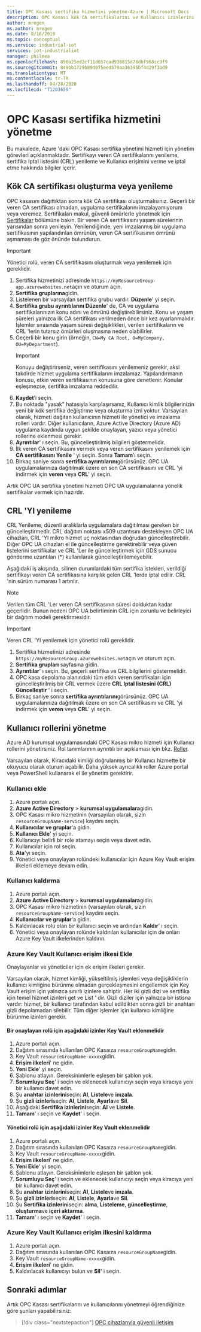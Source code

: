 ```yaml
---
title: OPC Kasası sertifika hizmetini yönetme-Azure | Microsoft Docs
description: OPC Kasası kök CA sertifikalarını ve Kullanıcı izinlerini yönetin.
author: mregen
ms.author: mregen
ms.date: 8/16/2019
ms.topic: conceptual
ms.service: industrial-iot
services: iot-industrialiot
manager: philmea
ms.openlocfilehash: 890a25ed2cf11d657cad930815d78dbf968cc9f9
ms.sourcegitcommit: 849bb1729b89d075eed579aa36395bf4d29f3bd9
ms.translationtype: MT
ms.contentlocale: tr-TR
ms.lasthandoff: 04/28/2020
ms.locfileid: "71203659"
---
```

# <a name="manage-the-opc-vault-certificate-service"></a>OPC Kasası sertifika hizmetini yönetme

Bu makalede, Azure 'daki OPC Kasası sertifika yönetimi hizmeti için yönetim görevleri açıklanmaktadır. Sertifikayı veren CA sertifikalarını yenileme, sertifika Iptal listesini (CRL) yenileme ve Kullanıcı erişimini verme ve iptal etme hakkında bilgiler içerir.

## <a name="create-or-renew-the-root-ca-certificate"></a>Kök CA sertifikası oluşturma veya yenileme

OPC kasasını dağıttıktan sonra kök CA sertifikası oluşturmalısınız. Geçerli bir veren CA sertifikası olmadan, uygulama sertifikalarını imzalayamıyorum veya veremez. Sertifikaları makul, güvenli ömürlerle yönetmek için [Sertifikalar](howto-opc-vault-secure-ca.md#certificates) bölümüne bakın. Bir veren CA sertifikasını yaşam sürelerinin yarısından sonra yenileyin. Yenilendiğinde, yeni imzalanmış bir uygulama sertifikasının yapılandırılan ömrünün, veren CA sertifikasının ömrünü aşmaması de göz önünde bulundurun.
> [!IMPORTANT]
> Yönetici rolü, veren CA sertifikasını oluşturmak veya yenilemek için gereklidir.

1. Sertifika hizmetinizi adresinde `https://myResourceGroup-app.azurewebsites.net`açın ve oturum açın.
2. **Sertifika gruplarına**gidin.
3. Listelenen bir varsayılan sertifika grubu vardır. **Düzenle**' yi seçin.
4. **Sertifika grubu ayrıntılarını Düzenle**' de, CA ve uygulama sertifikalarınızın konu adını ve ömrünü değiştirebilirsiniz. Konu ve yaşam süreleri yalnızca ilk CA sertifikası verilmeden önce bir kez ayarlanmalıdır. İşlemler sırasında yaşam süresi değişiklikleri, verilen sertifikaların ve CRL 'lerin tutarsız ömürleri oluşmasına neden olabilirler.
5. Geçerli bir konu girin (örneğin, `CN=My CA Root, O=MyCompany, OU=MyDepartment`).<br>
   > [!IMPORTANT]
   > Konuyu değiştirirseniz, veren sertifikasını yenilemeniz gerekir, aksi takdirde hizmet uygulama sertifikalarını imzalamaz. Yapılandırmanın konusu, etkin veren sertifikasının konusuna göre denetlenir. Konular eşleşmezse, sertifika imzalama reddedilir.
6. **Kaydet**’i seçin.
7. Bu noktada "yasak" hatasıyla karşılaşırsanız, Kullanıcı kimlik bilgilerinizin yeni bir kök sertifika değiştirme veya oluşturma izni yoktur. Varsayılan olarak, hizmeti dağıtan kullanıcının hizmeti ile yönetici ve imzalama rolleri vardır. Diğer kullanıcıların, Azure Active Directory (Azure AD) uygulama kaydında uygun şekilde onaylayan, yazıcı veya yönetici rollerine eklenmesi gerekir.
8. **Ayrıntılar**' ı seçin. Bu, güncelleştirilmiş bilgileri göstermelidir.
9. İlk veren CA sertifikasını vermek veya veren sertifikasını yenilemek için **CA sertifikasını Yenile** ' yi seçin. Sonra **Tamam**’ı seçin.
10. Birkaç saniye sonra **sertifika ayrıntılarını**görürsünüz. OPC UA uygulamalarınıza dağıtılmak üzere en son CA sertifikasını ve CRL 'yi indirmek için **veren** veya **CRL**' yi seçin.

Artık OPC UA sertifika yönetimi hizmeti OPC UA uygulamalarına yönelik sertifikalar vermek için hazırdır.

## <a name="renew-the-crl"></a>CRL 'YI yenileme

CRL Yenileme, düzenli aralıklarla uygulamalara dağıtılması gereken bir güncelleştirmedir. CRL dağıtım noktası x509 uzantısını destekleyen OPC UA cihazları, CRL 'YI mikro hizmet uç noktasından doğrudan güncelleştirebilir. Diğer OPC UA cihazları el ile güncelleştirme gerektirebilir veya güven listelerini sertifikalar ve CRL 'Ler ile güncelleştirmek için GDS sunucu gönderme uzantıları (*) kullanılarak güncelleştirilemeyebilir.

Aşağıdaki iş akışında, silinen durumlardaki tüm sertifika istekleri, verildiği sertifikayı veren CA sertifikasına karşılık gelen CRL 'lerde iptal edilir. CRL 'nin sürüm numarası 1 artırılır. <br>
> [!NOTE]
> Verilen tüm CRL 'Ler veren CA sertifikasının süresi dolduktan kadar geçerlidir. Bunun nedeni OPC UA belirtiminin CRL için zorunlu ve belirleyici bir dağıtım modeli gerektirmesidir.

> [!IMPORTANT]
> Veren CRL 'YI yenilemek için yönetici rolü gereklidir.

1. Sertifika hizmetinizi adresinde `https://myResourceGroup.azurewebsites.net`açın ve oturum açın.
2. **Sertifika grupları** sayfasına gidin.
3. **Ayrıntılar**' ı seçin. Bu, geçerli sertifika ve CRL bilgilerini göstermelidir.
4. OPC kasa depolama alanındaki tüm etkin veren sertifikaları için güncelleştirilmiş bir CRL vermek üzere **CRL Iptal listesini (CRL) Güncelleştir** ' i seçin.
5. Birkaç saniye sonra **sertifika ayrıntılarını**görürsünüz. OPC UA uygulamalarınıza dağıtılmak üzere en son CA sertifikasını ve CRL 'yi indirmek için **veren** veya **CRL**' yi seçin.

## <a name="manage-user-roles"></a>Kullanıcı rollerini yönetme

Azure AD kurumsal uygulamasındaki OPC Kasası mikro hizmeti için Kullanıcı rollerini yönetirsiniz. Rol tanımlarının ayrıntılı bir açıklaması için bkz. [Roller](howto-opc-vault-secure-ca.md#roles).

Varsayılan olarak, Kiracıdaki kimliği doğrulanmış bir Kullanıcı hizmette bir okuyucu olarak oturum açabilir. Daha yüksek ayrıcalıklı roller Azure portal veya PowerShell kullanarak el ile yönetim gerektirir.

### <a name="add-user"></a>Kullanıcı ekle

1. Azure portalı açın.
2. **Azure Active Directory** > **kurumsal uygulamalara**gidin.
3. OPC Kasası mikro hizmetinin (varsayılan olarak, sizin `resourceGroupName-service`) kaydını seçin.
4. **Kullanıcılar ve gruplar**'a gidin.
5. **Kullanıcı Ekle**' yi seçin.
6. Kullanıcıyı belirli bir role atamayı seçin veya davet edin.
7. Kullanıcılar için rol seçin.
8. **Ata**'yı seçin.
9. Yönetici veya onaylayan rolündeki kullanıcılar için Azure Key Vault erişim ilkeleri eklemeye devam edin.

### <a name="remove-user"></a>Kullanıcı kaldırma

1. Azure portalı açın.
2. **Azure Active Directory** > **kurumsal uygulamalara**gidin.
3. OPC Kasası mikro hizmetinin (varsayılan olarak, sizin `resourceGroupName-service`) kaydını seçin.
4. **Kullanıcılar ve gruplar**'a gidin.
5. Kaldırılacak rolü olan bir kullanıcı seçin ve ardından **Kaldır**' ı seçin.
6. Yönetici veya onaylayan rolünde kaldırılan kullanıcılar için de onları Azure Key Vault ilkelerinden kaldırın.

### <a name="add-user-access-policy-to-azure-key-vault"></a>Azure Key Vault Kullanıcı erişim ilkesi Ekle

Onaylayanlar ve yöneticiler için ek erişim ilkeleri gerekir.

Varsayılan olarak, hizmet kimliği, yükseltilmiş işlemleri veya değişikliklerin kullanıcı kimliğine bürünme olmadan gerçekleşmesini engellemek için Key Vault erişim için yalnızca sınırlı izinlere sahiptir. Her iki gizli dizi ve sertifika için temel hizmet izinleri get ve List ' dir. Gizli diziler için yalnızca bir istisna vardır: hizmet, bir kullanıcı tarafından kabul edildikten sonra gizli bir anahtarı gizli depolamadan silebilir. Tüm diğer işlemler için kullanıcı kimliğine bürünme izinleri gerekir.

#### <a name="for-an-approver-role-the-following-permissions-must-be-added-to-key-vault"></a>Bir onaylayan rolü için aşağıdaki izinler Key Vault eklenmelidir

1. Azure portalı açın.
2. Dağıtım sırasında kullanılan OPC Kasaıza `resourceGroupName`gidin.
3. Key Vault `resourceGroupName-xxxxx`gidin.
4. **Erişim ilkeleri**' ne gidin.
5. **Yeni Ekle**' yi seçin.
6. Şablonu atlayın. Gereksinimlerle eşleşen bir şablon yok.
7. **Sorumluyu Seç**' i seçin ve eklenecek kullanıcıyı seçin veya kiracıya yeni bir kullanıcı davet edin.
8. Şu **anahtar izinlerini**seçin: **Al**, **Listele**ve **imzala**.
9. Şu **gizli izinleri**seçin: **Al**, **Listele**, **Ayarla**ve **Sil**.
10. Aşağıdaki **Sertifika izinlerini**seçin: **Al** ve **Listele**.
11. **Tamam**' ı seçin ve **Kaydet**' i seçin.

#### <a name="for-an-administrator-role-the-following-permissions-must-be-added-to-key-vault"></a>Yönetici rolü için aşağıdaki izinler Key Vault eklenmelidir

1. Azure portalı açın.
2. Dağıtım sırasında kullanılan OPC Kasaıza `resourceGroupName`gidin.
3. Key Vault `resourceGroupName-xxxxx`gidin.
4. **Erişim ilkeleri**' ne gidin.
5. **Yeni Ekle**' yi seçin.
6. Şablonu atlayın. Gereksinimlerle eşleşen bir şablon yok.
7. **Sorumluyu Seç**' i seçin ve eklenecek kullanıcıyı seçin veya kiracıya yeni bir kullanıcı davet edin.
8. Şu **anahtar izinlerini**seçin: **Al**, **Listele**ve **imzala**.
9. Şu **gizli izinleri**seçin: **Al**, **Listele**, **Ayarla**ve **Sil**.
10. Şu **Sertifika izinlerini**seçin: **alma**, **Listeleme**, **güncelleştirme**, **oluşturma**ve **içeri aktarma**.
11. **Tamam**' ı seçin ve **Kaydet**' i seçin.

### <a name="remove-user-access-policy-from-azure-key-vault"></a>Azure Key Vault Kullanıcı erişim ilkesini kaldırma

1. Azure portalı açın.
2. Dağıtım sırasında kullanılan OPC Kasaıza `resourceGroupName`gidin.
3. Key Vault `resourceGroupName-xxxxx`gidin.
4. **Erişim ilkeleri**' ne gidin.
5. Kaldırılacak kullanıcıyı bulun ve **Sil**' i seçin.

## <a name="next-steps"></a>Sonraki adımlar

Artık OPC Kasası sertifikalarını ve kullanıcılarını yönetmeyi öğrendiğinize göre şunları yapabilirsiniz:

> [!div class="nextstepaction"]
> [OPC cihazlarıyla güvenli iletişim](howto-opc-vault-secure.md)
